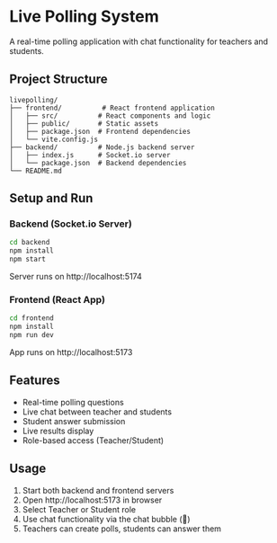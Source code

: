 # Live Polling System

A real-time polling application with chat functionality for teachers and students.

## Project Structure

```
livepolling/
├── frontend/          # React frontend application
│   ├── src/          # React components and logic
│   ├── public/       # Static assets
│   ├── package.json  # Frontend dependencies
│   └── vite.config.js
├── backend/          # Node.js backend server
│   ├── index.js      # Socket.io server
│   └── package.json  # Backend dependencies
└── README.md
```

## Setup and Run

### Backend (Socket.io Server)
```bash
cd backend
npm install
npm start
```
Server runs on http://localhost:5174

### Frontend (React App)
```bash
cd frontend
npm install
npm run dev
```
App runs on http://localhost:5173

## Features

- Real-time polling questions
- Live chat between teacher and students
- Student answer submission
- Live results display
- Role-based access (Teacher/Student)

## Usage

1. Start both backend and frontend servers
2. Open http://localhost:5173 in browser
3. Select Teacher or Student role
4. Use chat functionality via the chat bubble (💬)
5. Teachers can create polls, students can answer them